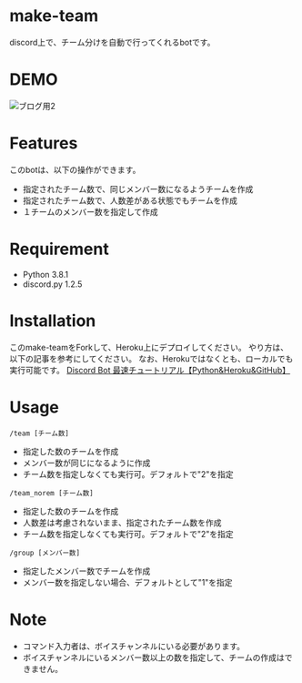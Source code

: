 # make-team
discord上で、チーム分けを自動で行ってくれるbotです。

# DEMO
![ブログ用2](https://user-images.githubusercontent.com/54527466/73225631-b9793780-41b0-11ea-9ea8-01b223c4e5ae.JPG)

# Features
このbotは、以下の操作ができます。
* 指定されたチーム数で、同じメンバー数になるようチームを作成
* 指定されたチーム数で、人数差がある状態でもチームを作成
* １チームのメンバー数を指定して作成

# Requirement

* Python 3.8.1
* discord.py 1.2.5

# Installation
このmake-teamをForkして、Heroku上にデプロイしてください。
やり方は、以下の記事を参考にしてください。
なお、Herokuではなくとも、ローカルでも実行可能です。
[Discord Bot 最速チュートリアル【Python&Heroku&GitHub】](https://qiita.com/1ntegrale9/items/aa4b373e8895273875a8)


# Usage
`/team [チーム数]`  
* 指定した数のチームを作成
* メンバー数が同じになるように作成
* チーム数を指定しなくても実行可。デフォルトで"2"を指定

`/team_norem [チーム数]`

* 指定した数のチームを作成
* 人数差は考慮されないまま、指定されたチーム数を作成
* チーム数を指定しなくても実行可。デフォルトで"2"を指定

`/group [メンバー数]`

* 指定したメンバー数でチームを作成
* メンバー数を指定しない場合、デフォルトとして"1"を指定

# Note

* コマンド入力者は、ボイスチャンネルにいる必要があります。
* ボイスチャンネルにいるメンバー数以上の数を指定して、チームの作成はできません。

